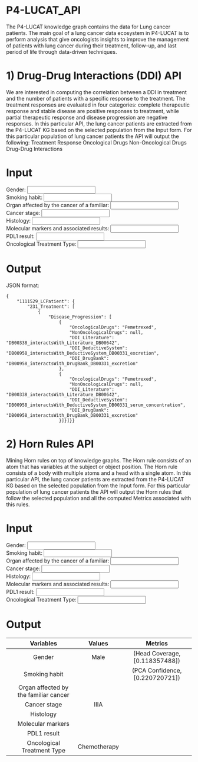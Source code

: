 # P4-LUCAT_API

The P4-LUCAT knowledge graph contains the data for Lung cancer patients. The main goal of a lung cancer data ecosystem in P4-LUCAT is to perform analysis that give oncologists insights
to improve the management of patients with lung cancer during their treatment, follow-up, and last period of life through data-driven techniques.

# 1) Drug-Drug Interactions (DDI) API

We are interested in computing the correlation between a DDI in treatment and the number of patients with a specific response to the treatment.
The treatment responses are evaluated in four categories: complete therapeutic response and stable disease are positive responses to treatment,
while partial therapeutic response and disease progression are negative responses. In this particular API, the lung cancer patients are extracted from the P4-LUCAT KG
based on the selected population from the Input form. For this particular population of lung cancer patients the API will output the following:
Treatment
Response
Oncological Drugs
Non-Oncological Drugs
Drug-Drug Interactions

# Input
<html>
Gender: <input> <br />
Smoking habit: <input> <br />
Organ affected by the cancer of a familiar: <input> <br />
Cancer stage: <input> <br />
Histology: <input> <br />
Molecular markers and associated results: <input> <br />
PDL1 result: <input> <br />
Oncological Treatment Type: <input> <br />

# Output

JSON format:


    {
        "1111529_LCPatient": {
            "231_Treatment": [
                {
                    "Disease_Progression": [
                        {
                            "OncologicalDrugs": "Pemetrexed",
                            "NonOncologicalDrugs": null,
                            "DDI_Literature": "DB00338_interactsWith_Literature_DB00642",
                            "DDI_DeductiveSystem": "DB00958_interactsWith_DeductiveSystem_DB00331_excretion",
                            "DDI_DrugBank": "DB00958_interactsWith_DrugBank_DB00331_excretion"
                        },
                        {
                            "OncologicalDrugs": "Pemetrexed",
                            "NonOncologicalDrugs": null,
                            "DDI_Literature": "DB00338_interactsWith_Literature_DB00642",
                            "DDI_DeductiveSystem": "DB00958_interactsWith_DeductiveSystem_DB00331_serum_concentration",
                            "DDI_DrugBank": "DB00958_interactsWith_DrugBank_DB00331_excretion"
                        }]}]}}


# 2) Horn Rules API

Mining Horn rules on top of knowledge graphs. The Horn rule consists of an atom that has variables at the subject or object position.
The Horn rule consists of a body with multiple atoms and a head with a single atom. In this particular API, the lung cancer patients are extracted from the P4-LUCAT KG
based on the selected population from the Input form. For this particular population of lung cancer patients the API will output the Horn rules that follow the selected population
and all the computed Metrics associated with this rules.


# Input
<html>
Gender: <input> <br />
Smoking habit: <input> <br />
Organ affected by the cancer of a familiar: <input> <br />
Cancer stage: <input> <br />
Histology: <input> <br />
Molecular markers and associated results: <input> <br />
PDL1 result: <input> <br />
Oncological Treatment Type: <input> <br />

# Output
|  |               Variables               |    Values    |                Metrics                |
|:-------:|:-------------------------------------:|:------------:|:-------------------------------------:|
|  |                Gender                 |     Male     |    (Head Coverage, [0.118357488])     |
|  |             Smoking habit             |              |    (PCA Confidence, [0.220720721])    |
|  | Organ affected by the familiar cancer |              |                                       |
|  |             Cancer stage              |     IIIA     |                                       |
|  |               Histology               |              |                                       |
|  |           Molecular markers           |              |                                       |
|  |              PDL1 result              |              |                                       |
|  |      Oncological Treatment Type       | Chemotherapy |                                       |

